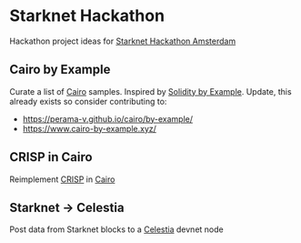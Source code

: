 # Starknet Hackathon

Hackathon project ideas for [Starknet Hackathon Amsterdam](https://starknet.io/latest-updates/starknet-hackathon-amsterdam/)

## Cairo by Example
Curate a list of [Cairo](https://www.cairo-lang.org/) samples. Inspired by [Solidity by Example](https://solidity-by-example.org/). Update, this already exists so consider contributing to:
- https://perama-v.github.io/cairo/by-example/
- https://www.cairo-by-example.xyz/

## CRISP in Cairo
Reimplement [CRISP](https://github.com/FrankieIsLost/CRISP) in [Cairo](https://www.cairo-lang.org/)

## Starknet -> Celestia
Post data from Starknet blocks to a [Celestia](https://celestia.org/) devnet node

